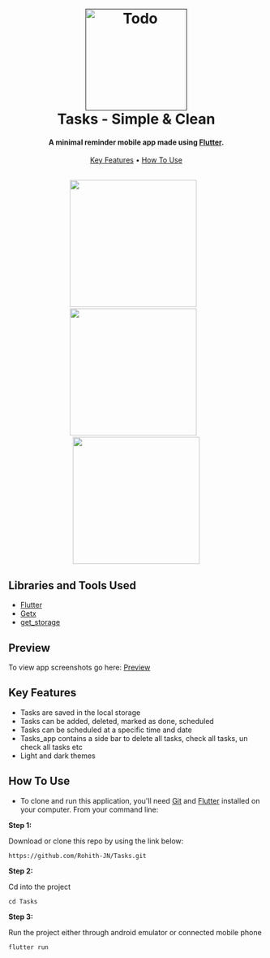 <h1 align="center">
  <br>
  <a href=""><img src="https://user-images.githubusercontent.com/78314165/150666685-7954de01-26c0-4d20-8d65-a238ff85efb0.png" alt="Todo" width="200"></a>
  <br>
  Tasks - Simple & Clean
  <br>
</h1>

<h4 align="center">A minimal reminder mobile app made using <a href="https://flutter.dev" target="_blank">Flutter</a>.</h4>

<p align="center">
  <a href="#key-features">Key Features</a> •
  <a href="#how-to-use">How To Use</a> 
</p>
<br>
<div align = "center">
  <img src="https://github.com/Rohith-JN/Tasks/blob/main/lib/Screenshots/Dark_theme/Home_Screen_Dark.png" width="250" />&nbsp;&nbsp;&nbsp;
  <img src="https://github.com/Rohith-JN/Tasks/blob/main/lib/Screenshots/Dark_theme/Todo_Screen_Dark.png" width="250" /> &nbsp;&nbsp;
  <img src="https://github.com/Rohith-JN/Tasks/blob/main/lib/Screenshots/Dark_theme/Side_Menu_Dark.png" width="250" />
</div>

## Libraries and Tools Used

* [Flutter](https://flutter.dev/?gclid=CjwKCAiA866PBhAYEiwANkIneDzbcVakQmaNxZu0TmETLBg7Xq499c1YCZ1aIJL3LCU9lc7hUEgYIRoCsGAQAvD_BwE&gclsrc=aw.ds)
* [Getx](https://pub.dev/packages/get)
* [get_storage](https://pub.dev/packages/get_storage)

## Preview 

To view app screenshots go here: [Preview](https://github.com/Rohith-JN/Tasks/tree/main/lib/Screenshots)

## Key Features

* Tasks are saved in the local storage
* Tasks can be added, deleted, marked as done, scheduled
* Tasks can be scheduled at a specific time and date
* Tasks_app contains a side bar to delete all tasks, check all tasks, un check all tasks etc
* Light and dark themes

## How To Use

* To clone and run this application, you'll need [Git](https://git-scm.com) and [Flutter](https://flutter.dev/docs/get-started/install) installed on your computer. From your command line:

**Step 1:**

Download or clone this repo by using the link below:

```
https://github.com/Rohith-JN/Tasks.git
```

**Step 2:**

Cd into the project

```
cd Tasks
```

**Step 3:**

Run the project either through android emulator or connected mobile phone

```
flutter run
```